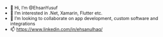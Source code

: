 - 👋 Hi, I’m @EhsanYusuf
- 👀 I’m interested in .Net, Xamarin, Flutter etc.
- 💞️ I’m looking to collaborate on app development, custom software and integrations
- 📫 https://www.linkedin.com/in/ehsanulhaq/

<!---
EhsanYusuf/EhsanYusuf is a ✨ special ✨ repository because its `README.md` (this file) appears on your GitHub profile.
You can click the Preview link to take a look at your changes.
--->
